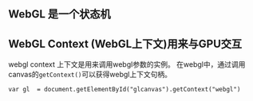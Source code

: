## WebGL 是一个状态机

## WebGL Context (WebGL上下文)用来与GPU交互
webgl context 上下文是用来调用webgl参数的实例。
在webgl中，通过调用canvas的`getContext()`可以获得webgl上下文句柄。

```var gl  = document.getElementById("glcanvas").getContext("webgl")```